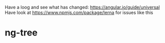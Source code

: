 Have a loog and see what has changed: https://angular.io/guide/universal Have look at https://www.npmjs.com/package/lerna for issues like this
# ng-tree
